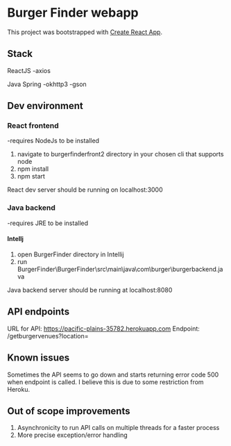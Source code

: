 # Burger Finder webapp

This project was bootstrapped with [Create React App](https://github.com/facebook/create-react-app).

## Stack

ReactJS
-axios

Java Spring
-okhttp3
-gson

## Dev environment

### React frontend
-requires NodeJs to be installed

1) navigate to burgerfinderfront2 directory in your chosen cli that supports node
2) npm install
3) npm start

React dev server should be running on localhost:3000

### Java backend
-requires JRE to be installed

#### Intellj
1) open BurgerFinder directory in Intellij
2) run BurgerFinder\BurgerFinder\src\main\java\com\burger\burgerbackend.java

Java backend server should be running at localhost:8080

## API endpoints

URL for API: https://pacific-plains-35782.herokuapp.com
Endpoint: /getburgervenues?location=<location>
  
## Known issues
 
  Sometimes the API seems to go down and starts returning error code 500 when endpoint is called. I believe this is due to some restriction from Heroku.
  
## Out of scope improvements
  
  1) Asynchronicity to run API calls on multiple threads for a faster process
  2) More precise exception/error handling 
    

